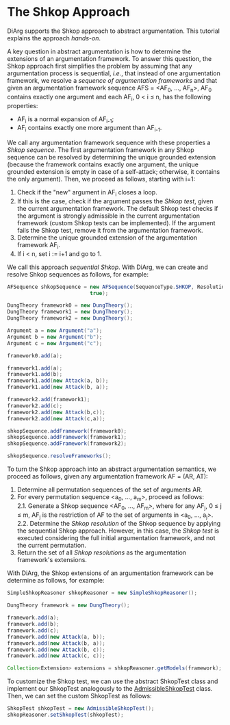 # The Shkop Approach
DiArg supports the Shkop approach to abstract argumentation.
This tutorial explains the approach *hands-on*.

A key question in abstract argumentation is how to determine the extensions of an argumentation framework.
To answer this question, the Shkop approach first simplifies the problem by assuming that any argumentation process is
sequential, *i.e.*, that instead of one argumentation framework, we resolve a *sequence of argumentation frameworks* and
that given an argumentation framework sequence AFS = <AF<sub>0</sub>, ..., AF<sub>n</sub>>, AF<sub>0</sub> contains
exactly one argument and each AF<sub>i</sub>, 0 < i &le; n, has the following properties:

* AF<sub>i</sub> is a normal expansion of AF<sub>i-1</sub>;
* AF<sub>i</sub> contains exactly one more argument than AF<sub>i-1</sub>.

We call any argumentation framework sequence with these properties a *Shkop sequence*. The first argumentation framework
in any Shkop sequence can be resolved by determining the unique grounded extension (because the framework contains
exactly one argument, the unique grounded extension is empty in case of a self-attack; otherwise, it contains the only
argument). Then, we proceed as follows, starting with i=1:

1. Check if the "new" argument in AF<sub>i</sub> closes a loop.
2. If this is the case, check if the argument passes the
   *Shkop test*, given the current argumentation framework. The default Shkop test checks if the argument is strongly
   admissible in the current argumentation framework (custom Shkop tests can be implemented). If the argument fails the
   Shkop test, remove it from the argumentation framework.
3. Determine the unique grounded extension of the argumentation framework AF<sub>i</sub>.
4. If i < n, set i := i+1 and go to 1.

We call this approach *sequential Shkop*.
With DiArg, we can create and resolve Shkop sequences as follows, for example:

```java
AFSequence shkopSequence = new AFSequence(SequenceType.SHKOP, ResolutionType.SHKOP, new Semantics(SemanticsType.SHKOP),
                           true);

DungTheory framework0 = new DungTheory();
DungTheory framework1 = new DungTheory();
DungTheory framework2 = new DungTheory();

Argument a = new Argument("a");
Argument b = new Argument("b");
Argument c = new Argument("c");

framework0.add(a);

framework1.add(a);
framework1.add(b);
framework1.add(new Attack(a, b));
framework1.add(new Attack(b, a));

framework2.add(framework1);
framework2.add(c);
framework2.add(new Attack(b,c));
framework2.add(new Attack(c,a));

shkopSequence.addFramework(framework0);
shkopSequence.addFramework(framework1);
shkopSequence.addFramework(framework2);

shkopSequence.resolveFrameworks();

```

To turn the Shkop approach into an abstract argumentation semantics, we proceed as follows, given any argumentation
framework AF = (AR, AT):

1. Determine all permutation sequences of the set of arguments AR.
2. For every permutation sequence <a<sub>0</sub>, ..., a<sub>m</sub>>, proceed as follows:  
    2.1.  Generate a Shkop sequence <AF<sub>0</sub>, ..., AF<sub>m</sub>>, where for any AF<sub>j</sub>,
          0 &le; j &le; m, AF<sub>j</sub> is the restriction of AF to the set of arguments in
          <a<sub>0</sub>, ..., a<sub>j</sub>>.  
    2.2.  Determine the *Shkop resolution* of the Shkop sequence by applying the sequential Shkop approach. However,
          in this case, the *Shkop test* is executed considering the full initial argumentation framework, and not
          the current permutation.
3. Return the set of all *Shkop resolutions* as the argumentation framework's extensions.

With DiArg, the Shkop extensions of an argumentation framework can be determine as follows, for example:

```java
SimpleShkopReasoner shkopReasoner = new SimpleShkopReasoner();

DungTheory framework = new DungTheory();

framework.add(a);
framework.add(b);
framework.add(c);
framework.add(new Attack(a, b));
framework.add(new Attack(b, a));
framework.add(new Attack(b, c));
framework.add(new Attack(c, c));

Collection<Extension> extensions = shkopReasoner.getModels(framework);
```
   
To customize the Shkop test, we can use the abstract ShkopTest class and implement our ShkopTest analogously to the
[AdmissibleShkopTest](./src/main/java/diarg/AdmissibleShkopTest.java) class. Then, we can set the custom ShkopTest as
follows:

```java
ShkopTest shkopTest = new AdmissibleShkopTest();
shkopReasoner.setShkopTest(shkopTest);
```

